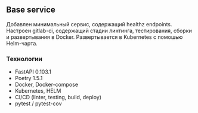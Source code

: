 ## Base service
Добавлен минимальный сервис, содержащий healthz endpoints. 
Настроен gitlab-ci, содержащий стадии линтинга, тестирования, сборки и развертывания в Docker.
Развертывается в Kubernetes с помошью Helm-чарта.

### Технологии
- FastAPI 0.103.1
- Poetry 1.5.1
- Docker, Docker-compose
- Kubernetes, HELM
- CI/CD (linter, testing, build, deploy)
- pytest / pytest-cov